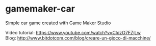 gamemaker-car
=============

Simple car game created with Game Maker Studio<br>

Video tutorial: https://www.youtube.com/watch?v=CldzO7FZjLw<br>
Blog: http://www.bitdotcom.com/blog/creare-un-gioco-di-macchine/
